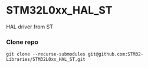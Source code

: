 # STM32L0xx_HAL_ST
HAL driver from ST

### Clone repo
```
git clone --recurse-submodules git@github.com:STM32-Libraries/STM32L0xx_HAL_ST.git 
```